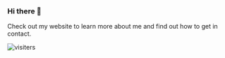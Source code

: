 ### Hi there 👋

Check out my website to learn more about me and find out how to get in contact.

![visiters](https://visitor-badge.glitch.me/badge?page_id=omarkawach.omarkawach)
